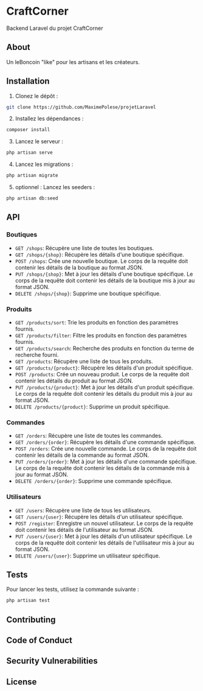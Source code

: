 # CraftCorner

Backend Laravel du projet CraftCorner

## About

Un leBoncoin "like" pour les artisans et les créateurs.

## Installation

1. Clonez le dépôt :

```bash
git clone https://github.com/MaximePolese/projetLaravel
```

2. Installez les dépendances :

```bash
composer install
```

3. Lancez le serveur :

```bash
php artisan serve
```

4. Lancez les migrations :

```bash 
php artisan migrate
```

5. optionnel : Lancez les seeders :

```bash
php artisan db:seed
```

## API

### Boutiques

- `GET /shops`: Récupère une liste de toutes les boutiques.
- `GET /shops/{shop}`: Récupère les détails d'une boutique spécifique.
- `POST /shops`: Crée une nouvelle boutique. Le corps de la requête doit contenir les détails de la boutique au format
  JSON.
- `PUT /shops/{shop}`: Met à jour les détails d'une boutique spécifique. Le corps de la requête doit contenir les
  détails de la boutique mis à jour au format JSON.
- `DELETE /shops/{shop}`: Supprime une boutique spécifique.

### Produits

- `GET /products/sort`: Trie les produits en fonction des paramètres fournis.
- `GET /products/filter`: Filtre les produits en fonction des paramètres fournis.
- `GET /products/search`: Recherche des produits en fonction du terme de recherche fourni.
- `GET /products`: Récupère une liste de tous les produits.
- `GET /products/{product}`: Récupère les détails d'un produit spécifique.
- `POST /products`: Crée un nouveau produit. Le corps de la requête doit contenir les détails du produit au format JSON.
- `PUT /products/{product}`: Met à jour les détails d'un produit spécifique. Le corps de la requête doit contenir les
  détails du produit mis à jour au format JSON.
- `DELETE /products/{product}`: Supprime un produit spécifique.

### Commandes

- `GET /orders`: Récupère une liste de toutes les commandes.
- `GET /orders/{order}`: Récupère les détails d'une commande spécifique.
- `POST /orders`: Crée une nouvelle commande. Le corps de la requête doit contenir les détails de la commande au format
  JSON.
- `PUT /orders/{order}`: Met à jour les détails d'une commande spécifique. Le corps de la requête doit contenir les
  détails de la commande mis à jour au format JSON.
- `DELETE /orders/{order}`: Supprime une commande spécifique.

### Utilisateurs

- `GET /users`: Récupère une liste de tous les utilisateurs.
- `GET /users/{user}`: Récupère les détails d'un utilisateur spécifique.
- `POST /register`: Enregistre un nouvel utilisateur. Le corps de la requête doit contenir les détails de l'utilisateur
  au format JSON.
- `PUT /users/{user}`: Met à jour les détails d'un utilisateur spécifique. Le corps de la requête doit contenir les
  détails de l'utilisateur mis à jour au format JSON.
- `DELETE /users/{user}`: Supprime un utilisateur spécifique.

## Tests

Pour lancer les tests, utilisez la commande suivante :

```bash
php artisan test
```

## Contributing

## Code of Conduct

## Security Vulnerabilities

## License
